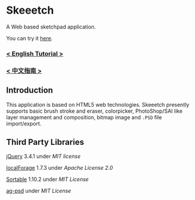 # Skeeetch

A Web based sketchpad application.

You can try it [here](https://iraka-c.github.io/Skeeetch/gl/index.html).

### [< English Tutorial >](https://github.com/Iraka-C/Skeeetch/blob/master/gl/docs/readme.md)

### [< 中文指南 >](https://github.com/Iraka-C/Skeeetch/blob/master/gl/docs/zh/readme.md)

## Introduction

This application is based on HTML5 web technologies. Skeeetch presently supports basic brush stroke and eraser, colorpicker, PhotoShop/SAI like layer management and composition, bitmap image and `.PSD` file import/export.

## Third Party Libraries

[jQuery](https://jquery.com/) 3.4.1 under *MIT license*

[localForage](https://github.com/localForage/localForage) 1.7.3 under *Apache License 2.0*

[Sortable](https://github.com/SortableJS/Sortable) 1.10.2 under *MIT License*

[ag-psd](https://github.com/Agamnentzar/ag-psd) under *MIT License*

